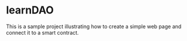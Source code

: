 # learnDAO

This is a sample project illustrating how to create a simple web page and connect it to a smart contract.
